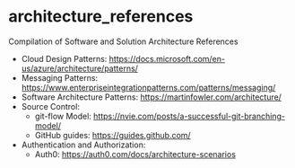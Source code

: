 # architecture_references
Compilation of Software and Solution Architecture References

- Cloud Design Patterns: https://docs.microsoft.com/en-us/azure/architecture/patterns/
- Messaging Patterns: https://www.enterpriseintegrationpatterns.com/patterns/messaging/
- Software Architecture Patterns: https://martinfowler.com/architecture/
- Source Control:
  - git-flow Model: https://nvie.com/posts/a-successful-git-branching-model/
  - GitHub guides: https://guides.github.com/
- Authentication and Authorization:
  - Auth0: https://auth0.com/docs/architecture-scenarios
